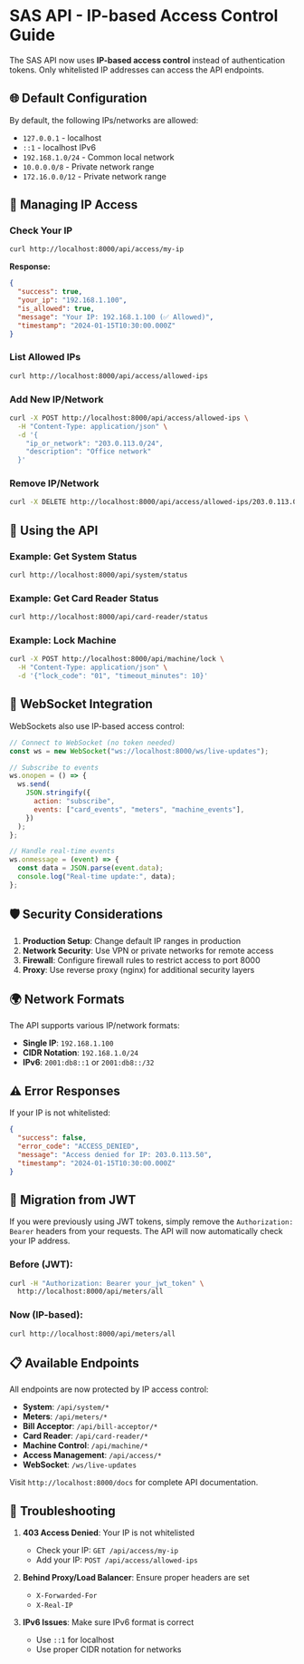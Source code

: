 # SAS API - IP-based Access Control Guide

The SAS API now uses **IP-based access control** instead of authentication tokens. Only whitelisted IP addresses can access the API endpoints.

## 🌐 Default Configuration

By default, the following IPs/networks are allowed:

- `127.0.0.1` - localhost
- `::1` - localhost IPv6
- `192.168.1.0/24` - Common local network
- `10.0.0.0/8` - Private network range
- `172.16.0.0/12` - Private network range

## 🔧 Managing IP Access

### Check Your IP

```bash
curl http://localhost:8000/api/access/my-ip
```

**Response:**

```json
{
  "success": true,
  "your_ip": "192.168.1.100",
  "is_allowed": true,
  "message": "Your IP: 192.168.1.100 (✅ Allowed)",
  "timestamp": "2024-01-15T10:30:00.000Z"
}
```

### List Allowed IPs

```bash
curl http://localhost:8000/api/access/allowed-ips
```

### Add New IP/Network

```bash
curl -X POST http://localhost:8000/api/access/allowed-ips \
  -H "Content-Type: application/json" \
  -d '{
    "ip_or_network": "203.0.113.0/24",
    "description": "Office network"
  }'
```

### Remove IP/Network

```bash
curl -X DELETE http://localhost:8000/api/access/allowed-ips/203.0.113.0%2F24
```

## 📡 Using the API

### Example: Get System Status

```bash
curl http://localhost:8000/api/system/status
```

### Example: Get Card Reader Status

```bash
curl http://localhost:8000/api/card-reader/status
```

### Example: Lock Machine

```bash
curl -X POST http://localhost:8000/api/machine/lock \
  -H "Content-Type: application/json" \
  -d '{"lock_code": "01", "timeout_minutes": 10}'
```

## 🔌 WebSocket Integration

WebSockets also use IP-based access control:

```javascript
// Connect to WebSocket (no token needed)
const ws = new WebSocket("ws://localhost:8000/ws/live-updates");

// Subscribe to events
ws.onopen = () => {
  ws.send(
    JSON.stringify({
      action: "subscribe",
      events: ["card_events", "meters", "machine_events"],
    })
  );
};

// Handle real-time events
ws.onmessage = (event) => {
  const data = JSON.parse(event.data);
  console.log("Real-time update:", data);
};
```

## 🛡️ Security Considerations

1. **Production Setup**: Change default IP ranges in production
2. **Network Security**: Use VPN or private networks for remote access
3. **Firewall**: Configure firewall rules to restrict access to port 8000
4. **Proxy**: Use reverse proxy (nginx) for additional security layers

## 🌍 Network Formats

The API supports various IP/network formats:

- **Single IP**: `192.168.1.100`
- **CIDR Notation**: `192.168.1.0/24`
- **IPv6**: `2001:db8::1` or `2001:db8::/32`

## ⚠️ Error Responses

If your IP is not whitelisted:

```json
{
  "success": false,
  "error_code": "ACCESS_DENIED",
  "message": "Access denied for IP: 203.0.113.50",
  "timestamp": "2024-01-15T10:30:00.000Z"
}
```

## 🔄 Migration from JWT

If you were previously using JWT tokens, simply remove the `Authorization: Bearer` headers from your requests. The API will now automatically check your IP address.

### Before (JWT):

```bash
curl -H "Authorization: Bearer your_jwt_token" \
  http://localhost:8000/api/meters/all
```

### Now (IP-based):

```bash
curl http://localhost:8000/api/meters/all
```

## 📋 Available Endpoints

All endpoints are now protected by IP access control:

- **System**: `/api/system/*`
- **Meters**: `/api/meters/*`
- **Bill Acceptor**: `/api/bill-acceptor/*`
- **Card Reader**: `/api/card-reader/*`
- **Machine Control**: `/api/machine/*`
- **Access Management**: `/api/access/*`
- **WebSocket**: `/ws/live-updates`

Visit `http://localhost:8000/docs` for complete API documentation.

## 🐛 Troubleshooting

1. **403 Access Denied**: Your IP is not whitelisted

   - Check your IP: `GET /api/access/my-ip`
   - Add your IP: `POST /api/access/allowed-ips`

2. **Behind Proxy/Load Balancer**: Ensure proper headers are set

   - `X-Forwarded-For`
   - `X-Real-IP`

3. **IPv6 Issues**: Make sure IPv6 format is correct
   - Use `::1` for localhost
   - Use proper CIDR notation for networks
